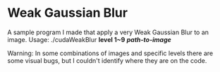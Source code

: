 # Weak Gaussian Blur

A sample program I made that apply a very Weak Gaussian Blur to an image.
Usage: ./cudaWeakBlur **level 1~9** ***path-to-image***

Warning: In some combinations of images and specific levels there are some visual bugs, but I couldn't identify where they are on the code.

